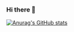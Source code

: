 ### Hi there 👋

[![Anurag's GitHub stats](https://github-readme-stats.vercel.app/api?username=vitorcordova)](https://github.com/anuraghazra/github-readme-stats)
